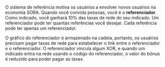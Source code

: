 O sistema de referência motiva os usuários a envolver novos usuários na economia SORA. Quando você convida pessoas, você é o **referenciador**. Como indicado, você ganhará 10% das taxas de rede do seu indicado. Um referenciador pode ter quantas referências você desejar. Cada referência pode ter apenas um referenciador.

O gráfico do referenciador é armazenado na cadeia, portanto, os usuários precisam pagar taxas de rede para estabelecer o link entre o referenciador e o referenciador. O referenciador vincula algum XOR, e quando um indicado entra na rede usando o código do referenciador, o valor do bônus é reduzido para poder pagar as taxas.